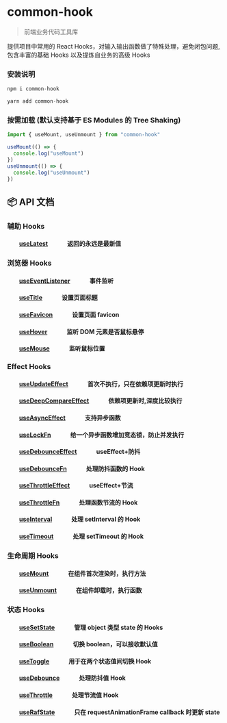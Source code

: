 # common-hook

> 前端业务代码工具库

提供项目中常用的 React Hooks，对输入输出函数做了特殊处理，避免闭包问题,包含丰富的基础 Hooks 以及提炼自业务的高级 Hooks

### 安装说明

```js
npm i common-hook

```

```js
yarn add common-hook

```

### 按需加载 (默认支持基于 ES Modules 的 Tree Shaking)

```js
import { useMount, useUnmount } from "common-hook"

useMount(() => {
  console.log("useMount")
})
useUnmount(() => {
  console.log("useUnmount")
})
```

## :package: API 文档

### 辅助 Hooks

#### &emsp;&emsp;[useLatest](https://github.com/giseles/common-hook/blob/main/src/advanced/useLatest.ts) &emsp;&emsp;&emsp;返回的永远是最新值

### 浏览器 Hooks

#### &emsp;&emsp;[useEventListener](https://github.com/giseles/common-hook/blob/main/src/dom/useEventListener.ts) &emsp;&emsp;&emsp;事件监听

#### &emsp;&emsp;[useTitle](https://github.com/giseles/common-hook/blob/main/src/dom/useTitle.ts) &emsp;&emsp;&emsp;设置页面标题

#### &emsp;&emsp;[useFavicon](https://github.com/giseles/common-hook/blob/main/src/dom/useFavicon.ts) &emsp;&emsp;&emsp;设置页面 favicon

#### &emsp;&emsp;[useHover](https://github.com/giseles/common-hook/blob/main/src/dom/useHover.ts) &emsp;&emsp;&emsp;监听 DOM 元素是否鼠标悬停

#### &emsp;&emsp;[useMouse](https://github.com/giseles/common-hook/blob/main/src/dom/useMouse.ts) &emsp;&emsp;&emsp;监听鼠标位置

### Effect Hooks

#### &emsp;&emsp;[useUpdateEffect](https://github.com/giseles/common-hook/blob/main/src/effect/useUpdateEffect.ts) &emsp;&emsp;&emsp;首次不执行，只在依赖项更新时执行

#### &emsp;&emsp;[useDeepCompareEffect](https://github.com/giseles/common-hook/blob/main/src/effect/useDeepCompareEffect.ts) &emsp;&emsp;&emsp;依赖项更新时,深度比较执行

#### &emsp;&emsp;[useAsyncEffect](https://github.com/giseles/common-hook/blob/main/src/effect/useAsyncEffect.ts) &emsp;&emsp;&emsp;支持异步函数

#### &emsp;&emsp;[useLockFn](https://github.com/giseles/common-hook/blob/main/src/effect/useLockFn.ts) &emsp;&emsp;&emsp;给一个异步函数增加竞态锁，防止并发执行

#### &emsp;&emsp;[useDebounceEffect](https://github.com/giseles/common-hook/blob/main/src/effect/useDebounceEffect.ts) &emsp;&emsp;&emsp;useEffect+防抖

#### &emsp;&emsp;[useDebounceFn](https://github.com/giseles/common-hook/blob/main/src/effect/useDebounceFn.ts) &emsp;&emsp;&emsp;处理防抖函数的 Hook

#### &emsp;&emsp;[useThrottleEffect](https://github.com/giseles/common-hook/blob/main/src/effect/useThrottleEffect.ts) &emsp;&emsp;&emsp;useEffect+节流

#### &emsp;&emsp;[useThrottleFn](https://github.com/giseles/common-hook/blob/main/src/effect/useDebounceFn.ts) &emsp;&emsp;&emsp;处理函数节流的 Hook

#### &emsp;&emsp;[useInterval](https://github.com/giseles/common-hook/blob/main/src/effect/useInterval.ts) &emsp;&emsp;&emsp;处理 setInterval 的 Hook

#### &emsp;&emsp;[useTimeout](https://github.com/giseles/common-hook/blob/main/src/effect/useTimeout.ts) &emsp;&emsp;&emsp;处理 setTimeout 的 Hook

### 生命周期 Hooks

#### &emsp;&emsp;[useMount](https://github.com/giseles/common-hook/blob/main/src/lifeCycle/useMount.ts) &emsp;&emsp;&emsp;在组件首次渲染时，执行方法

#### &emsp;&emsp;[useUnmount](https://github.com/giseles/common-hook/blob/main/src/lifeCycle/useUnmount.ts) &emsp;&emsp;&emsp;在组件卸载时，执行函数

### 状态 Hooks

#### &emsp;&emsp;[useSetState](https://github.com/giseles/common-hook/blob/main/src/state/useSetState.ts) &emsp;&emsp;&emsp;管理 object 类型 state 的 Hooks

#### &emsp;&emsp;[useBoolean](https://github.com/giseles/common-hook/blob/main/src/state/useBoolean.ts) &emsp;&emsp;&emsp;切换 boolean，可以接收默认值

#### &emsp;&emsp;[useToggle](https://github.com/giseles/common-hook/blob/main/src/state/useToggle.ts) &emsp;&emsp;&emsp;用于在两个状态值间切换 Hook

#### &emsp;&emsp;[useDebounce](https://github.com/giseles/common-hook/blob/main/src/state/useDebounce.ts) &emsp;&emsp;&emsp;处理防抖值 Hook

#### &emsp;&emsp;[useThrottle](https://github.com/giseles/common-hook/blob/main/src/state/useThrottle.ts) &emsp;&emsp;&emsp;处理节流值 Hook

#### &emsp;&emsp;[useRafState](https://github.com/giseles/common-hook/blob/main/src/state/useRafState.ts) &emsp;&emsp;&emsp;只在 requestAnimationFrame callback 时更新 state
